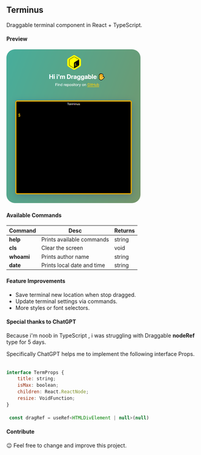 ## Terminus

Draggable terminal component in React + TypeScript.


#### Preview

<img width="350px" style="border-radius:22px;" src="https://raw.githubusercontent.com/estroxgr/terminus/refs/heads/main/preview.png">


#### Available Commands

| Command   | Desc    | Returns       |
| ---    | ---   | ---     |
| **help** | Prints available commands | string |
| **cls** | Clear the screen | void |
| **whoami** | Prints author name | string |
| **date** | Prints local date and time | string |


#### Feature Improvements

- Save terminal new location when stop dragged.
- Update terminal settings via commands.
- More styles or font selectors.

#### Special thanks to ChatGPT

Because i'm noob in TypeScript , i was struggling with Draggable **nodeRef** type for 5 days. 

Specifically ChatGPT helps me to implement the following interface Props.

```js

interface TermProps {
    title: string;
    isMax: boolean;
    children: React.ReactNode;
    resize: VoidFunction;
}

 const dragRef = useRef<HTMLDivElement | null>(null)

```



#### Contribute

😉 Feel free to change and improve this project.
